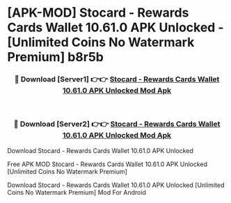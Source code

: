 # [APK-MOD] Stocard - Rewards Cards Wallet 10.61.0 APK Unlocked - [Unlimited Coins No Watermark Premium] b8r5b



<div align="center">
<h3>🔴 Download [Server1] 👉👉 <a href="https://momento.my/?title=Stocard_-_Rewards_Cards_Wallet_10.61.0_APK_Unlocked">Stocard - Rewards Cards Wallet 10.61.0 APK Unlocked Mod Apk</a></h3><br>

<h3>🔴 Download [Server2] 👉👉 <a href="https://momento.my/?title=Stocard_-_Rewards_Cards_Wallet_10.61.0_APK_Unlocked">Stocard - Rewards Cards Wallet 10.61.0 APK Unlocked Mod Apk</a></h3>
</div>



Download Stocard - Rewards Cards Wallet 10.61.0 APK Unlocked 

Free APK MOD Stocard - Rewards Cards Wallet 10.61.0 APK Unlocked [Unlimited Coins No Watermark Premium]

Download Stocard - Rewards Cards Wallet 10.61.0 APK Unlocked [Unlimited Coins No Watermark Premium] Mod For Android
